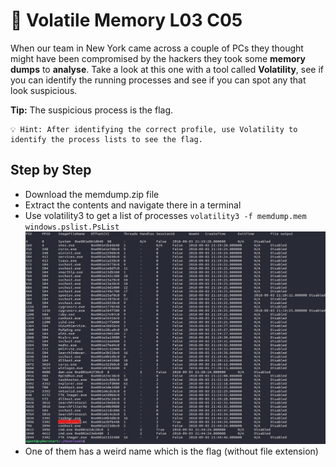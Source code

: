 # 🥶 Volatile Memory L03 C05

When our team in New York came across a couple of PCs they thought might have been compromised by the hackers they took some **memory dumps** to **analyse**. Take a look at this one with a tool called **Volatility**, see if you can identify the running processes and see if you can spot any that look suspicious.

**Tip:** The suspicious process is the flag.

```
💡 Hint: After identifying the correct profile, use Volatility to identify the process lists to see the flag.
```
## Step by Step

- Download the memdump.zip file
- Extract the contents and navigate there in a terminal
- Use volatility3 to get a list of processes `volatility3 -f memdump.mem windows.pslist.PsList`
  ![running volatility3](/assets/volatilememory1.jpg)
- One of them has a weird name which is the flag (without file extension)

